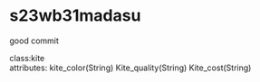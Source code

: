 # s23wb31madasu
good commit

class:kite
<br>
attributes:
kite_color(String)
Kite_quality(String)
Kite_cost(String)
